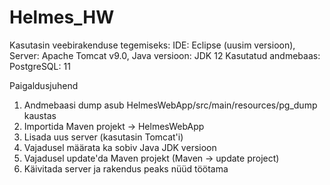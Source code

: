 # Helmes_HW

Kasutasin veebirakenduse tegemiseks:
IDE: Eclipse (uusim versioon),
Server: Apache Tomcat v9.0,
Java versioon: JDK 12
Kasutatud andmebaas: PostgreSQL: 11

Paigaldusjuhend

1) Andmebaasi dump asub HelmesWebApp/src/main/resources/pg_dump kaustas
2) Importida Maven projekt -> HelmesWebApp
3) Lisada uus server (kasutasin Tomcat'i)
4) Vajadusel määrata ka sobiv Java JDK versioon
5) Vajadusel update'da Maven projekt (Maven -> update project)
6) Käivitada server ja rakendus peaks nüüd töötama

